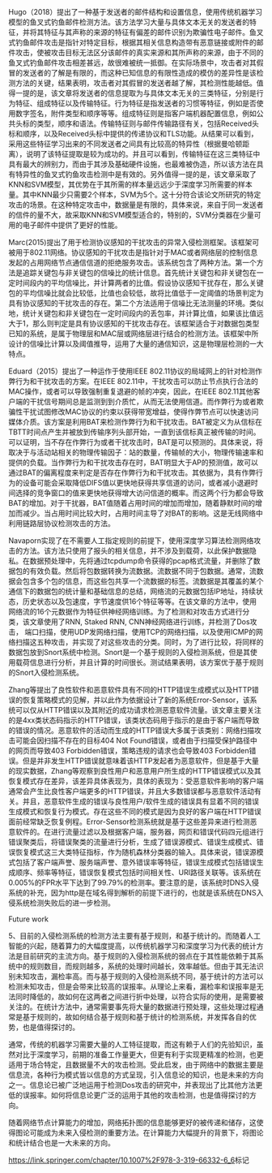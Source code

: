 Hugo（2018）提出了一种基于发送者的邮件结构和设置信息，使用传统机器学习模型的鱼叉式钓鱼邮件检测方法。该方法学习大量与具体文本无关的发送者的特征，并将其特征与其声称的来源的特征有偏差的邮件识别为欺骗性电子邮件。鱼叉式钓鱼邮件攻击是指针对特定目标，根据其相关信息构造带有恶意链接或附件的邮件攻击，使被攻击目标无法区分该邮件的真实来源和其所声称的来源，由于不同的鱼叉式钓鱼邮件攻击相差甚远，故很难被统一抵御。在实际场景中，攻击者对其假冒的发送者的了解是有限的，而这种已知信息的有限性造成的模仿的差异性是该检测方法的关键，结果表明，攻击者对其假冒的发送者越了解，其检测性能越低。值得一提的是，该文章将发送者的信息提取为与具体文本无关的三类特征，分别是行为特征、组成特征以及传输特征。行为特征是指发送者的习惯等特征，例如是否使用数字签名，附件类型和顺序等等。组成特征则是指客户端机器配置信息，例如公共头标的类型，顺序和语法。传输特征则与邮件传输路径有关，包括Received头标和顺序，以及Received头标中提供的传递协议和TLS功能。从结果可以看到，采用这些特征学习出来的不同发送者之间具有比较高的特异性（根据曼哈顿距离），说明了该特征提取是较为成功的。并且可以看到，传输特征在这三类特征中具有最大的辨别力，而由于其涉及基础硬件设施，也最难被伪造，所以该方法在具有特异性的鱼叉式钓鱼攻击检测中是有效的。另外值得一提的是，该文章采取了KNN和SVM模型，其优势在于其所需的样本量远远少于深度学习所需要的样本量。其中KNN最少只需要2个样本，SVM为5个。这十分符合该论文所研究的特定攻击的场景。在这种特定攻击中，数据量是有限的，具体来说，来自于同一发送者的信件的量不大，故采取KNN和SVM模型适合的，特别的，SVM分类器在少量可用的电子邮件中提供了更好的性能。



Marc(2015)提出了用于检测协议感知的干扰攻击的异常入侵检测框架。该框架可被用于802.11网络。协议感知的干扰攻击是指针对于MAC或者网络层的控制信息发起的占用网络节点通信信道的拒绝服务攻击。该系统包含了两种方法。第一个方法是追踪关键包与非关键包的信噪比的统计信息。首先统计关键包和非关键包在一定时间段内的平均信噪比，并计算两者的比值。假设协议感知干扰存在，那么关键包的平均信噪比就会比较低，比值也会较低，故将比值低于一定阈值的场景判定为具有协议感知的干扰攻击的存在。第二个方法适用于信噪比无法测量的环境。类似地，统计关键包和非关键包在一定时间段内的丢包率，并计算比值，如果该比值远大于1，那么则判定是具有协议感知的干扰攻击存在。该框架适合于对数据包类型已知的系统，是属于物理层和MAC层或网络层进行结合的检测方法。该框架中所设计的信噪比计算以及阈值推导，运用了大量的通信知识，这是物理层检测的一大特点。



Eduard（2015）提出了一种运作于使用IEEE 802.11协议的局域网上的针对检测作弊行为和干扰攻击的方案。在IEEE 802.11中，干扰攻击可以防止节点执行合法的MAC操作，或者可以导致强制重复退避的帧的冲突，因此，在IEEE 802.11其他客户端的干扰信号期间总是监测到到介质忙，从而无法使用信道。而作弊行为或者欺骗性干扰试图修改MAC协议的约束以获得带宽增益，使得作弊节点可以快速访问媒体介质。该方案是利用BAT来检测作弊行为和干扰攻击。BAT被定义为从信标在TBTT时间点产生并被放到传输序列头部开始，一直到该信标真正被传输的时间。可以证明，当不存在作弊行为或者干扰攻击时，BAT是可以预测的。具体来说，将取决于与活动站相关的物理传输因子：站的数量，传输帧的大小，物理传输速率和提供的负载。当作弊行为和干扰攻击存在时，BAT明显大于AP的预测值，故可以通过BAT的偏离程度来判定是否存在作弊行为和干扰攻击。其依据为，具有作弊行为的设备可能会采取降低DIFS值以更快地获得共享信道的访问，或者减小退避时间选择的竞争窗口的值来更快地获得增大访问信道的概率。而这两个行为都会导致BAT的增加。对于干扰器，BAT值随着占用时间的增加而增加，随着静默时间的增加而减少。当占用时间比较大时，占用时间主导了对BAT的影响。这是无线网络中利用链路层协议检测攻击的方法。



Navaporn实现了在不需要人工指定规则的前提下，使用深度学习算法检测网络攻击的方法。该方法只使用了报头的相关信息，并不涉及到载荷，以此保护数据隐私。在数据预处理中，先将通过tcpdump命令获得的pcap格式流量，并删除了数据包的有效负载。然后将包数据转换为流数据。流数据不同于包数据。通常，流数据会包含多个包的信息，而这些包共享一个流数据的标签。流数据是其覆盖的某个通信下的数据包的统计量和基础信息的总结，网络流的元数据包括IP地址，持续状态，历史状态以及包速度，字节速度供16个特征等等。在该文章的方法中，使用网络流的16个元数据作为特征供神经网络训练。为了检测和对攻击方式进行分类，该文章使用了RNN, Staked RNN, CNN神经网络进行训练，并检测了Dos攻击， 端口扫描，使用UDP发网络扫描，使用TCP的网络扫描，以及使用ICMP的网络扫描这五种攻击，并实现了对这些攻击的分类。同时，为了进行比较，将同样的数据包放到Snort系统中检测。Snort是一个基于规则的入侵检测系统，但是其使用载荷信息进行分析，并且计算的时间很长。测试结果表明，该方案优于基于规则的Snort入侵检测系统。



Zhang等提出了良性软件和恶意软件具有不同的HTTP错误生成模式以及HTTP错误的恢复策略模式的见解，并以此作为依据设计了新的系统Error-Sensor，该系统可以仅从HTTP错误以及其附近的成功请求检测恶意软件流量。该文章主要关注的是4xx类状态码指示的HTTP错误，该类状态码用于指示的是由于客户端而导致的错误的情况。恶意软件的活动而生成的HTTP错误大多属于该类别：网络扫描攻击可能会因扫描不存在的目标404 Not Found错误，或者由于扫描受保护路径中的网页而导致403 Forbidden错误，策略违规的请求也会导致403 Forbidden错误。但是并非发生HTTP错误就意味着该HTTP发起者为恶意软件，但是基于大量的现实数据，Zhang等观察到良性用户和恶意用户所生成的HTTP错误模式以及其恢复模式存在差异，该差异具体表现为，具体的表现为：受恶意软件影响的客户端通常会产生比良性客户端更多的HTTP错误，并且大多数错误都与恶意软件活动有关。并且，恶意软件生成的错误与良性用户/软件生成的错误具有显着不同的错误生成模式和恢复行为模式。存在这些不同的模式是因为良好的客户端在HTTP错误面前经常缺乏恢复例程。Error-Sensor检测系统就是基于这些差异来进行检测恶意软件的。在进行流量过滤以及根据客户端，服务器，网页和错误代码四元组进行错误聚类后，将错误聚类的流量进行分析，生成了错误源模式、错误生成模式、错误恢复模式这三大类特征指标，作为随机森林分类器的输入。具体来说，错误源模式包括了客户端声誉、服务端声誉、意外错误率等特征，错误生成模式包括错误生成顺序、频率等特征，错误恢复模式包括时间相关性、URI路径关联等。该系统在0.005%的FPR水平下达到了99.79%的检测率。要注意的是，该系统时DNS入侵系统的补充，因为http是在域名得到解析的前提下进行的，也就是该系统在DNS入侵系统检测失败后的进一步检测。

Future work

5、目前的入侵检测系统的检测方法主要有基于规则，和基于统计的。而随着人工智能的兴起，随着算力的大幅度提高，以传统机器学习和深度学习为代表的统计方法是目前研究的主流方向。基于规则的入侵检测系统的弱点在于其性能依赖于其系统中的规则数目，而规则越多，系统的处理时间越长，效率越低。但由于其无法识别未知攻击，漏检率高。而与基于规则的入侵检测系统不同，基于统计的方法可以检测未知攻击，但是会带来比较高的误报率。从理论上来看，漏检率和误报率是无法同时降低的，故如何在这两者之间进行折中处理，以符合实际的使用，是需要被关注的。在统计方法中，通常需要事先将大量的数据进行预处理，这些处理过程通常是基于规则的，故如何结合基于规则和基于统计的检测系统，并发挥各自的优势，也是值得探讨的。

通常，传统的机器学习需要大量的人工特征提取，而这有赖于人们的先验知识，虽然对比于深度学习，前期的准备工作量更大，但更有利于实现更精准的检测，也更适用于场合特定，且数据量不大的攻击检测。受此启发，由于网络中的数据主要是信息流，各种行为模式皆以信息的方式呈现，引入信息论的知识，也是未来的方向之一。信息论已被广泛地运用于检测Dos攻击的研究中，并表现出了比其他方法更低的误报率。如何将信息论更广泛的运用于其他的攻击检测，也是值得探讨的方向。

随着网络节点计算能力的增加，网络拓扑图的信息能够更好的被传递和储存，这使得图论可能成为未来入侵检测的重要方法。在计算能力大幅提升的背景下，将图论和统计结合也是一大未来的方向。



<https://link.springer.com/chapter/10.1007%2F978-3-319-66332-6_6>标记

​	

